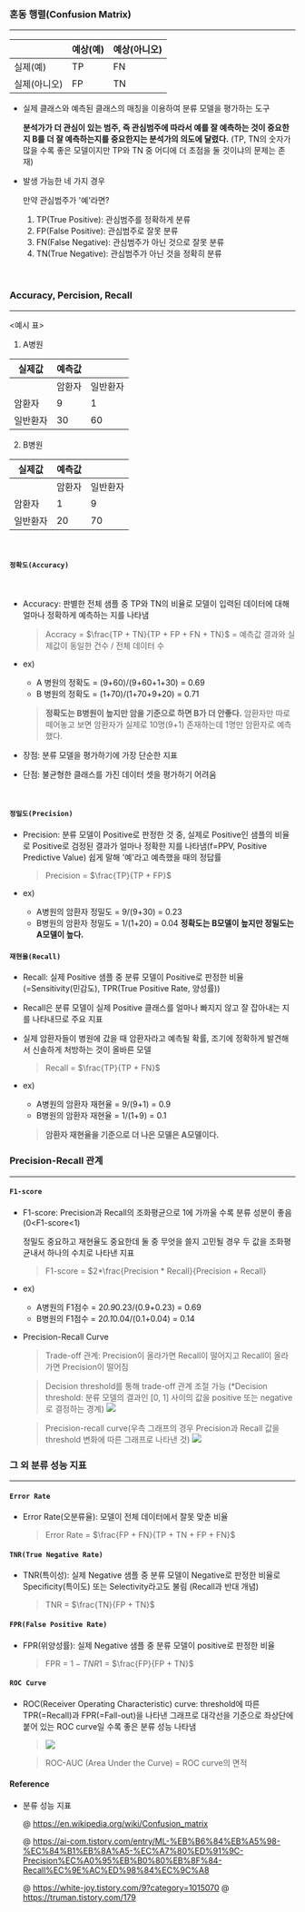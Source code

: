 ### 혼동 행렬(Confusion Matrix)
---

|                         | 예상(예)         | 예상(아니오)    |
| ----------------------- | ---------------|-----------------|
| 실제(예)                 | TP             | FN            |
| 실제(아니오)             | FP             | TN            |


- 실제 클래스와 예측된 클래스의 매칭을 이용하여 분류 모델을 평가하는 도구 
  
    **분석가가 더 관심이 있는 범주, 즉 관심범주에 따라서 예를 잘 예측하는 것이 중요한지 B를 더 잘 예측하는지를 중요한지는 분석가의 의도에 달렸다.** (TP, TN의 숫자가 많을 수록 좋은 모델이지만 TP와 TN 중 어디에 더 초점을 둘 것이냐의 문제는 존재)
- 발생 가능한 네 가지 경우 
  
  만약 관심범주가 '예'라면? 
    1) TP(True Positive): 관심범주를 정확하게 분류 
    2) FP(False Positive): 관심범주로 잘못 분류
    3) FN(False Negative): 관심범주가 아닌 것으로 잘못 분류 
    4) TN(True Negative): 관심범주가 아닌 것을 정확히 분류 
   
<br>


### Accuracy, Percision, Recall
---

<예시 표>
1. A병원 

| 실제값                           | 예측값         |                  |
| ------------------------------- | ---------------|----------------- |
|                                 | 암환자          | 일반환자         |
| 암환자                          | 9               | 1                |
| 일반환자                        | 30              | 60               |

2. B병원 

| 실제값                           | 예측값         |                  |
| ------------------------------- | ---------------|----------------- |
|                                 | 암환자          | 일반환자         |
| 암환자                          | 1               | 9                |
| 일반환자                        | 20              | 70               |


<br>


#### `정확도(Accuracy)`


<br>

- Accuracy: 판별한 전체 샘플 중 TP와 TN의 비율로 모델이 입력된 데이터에 대해 얼마나 정확하게 예측하는 지를 나타냄 
  > Accracy = $\frac{TP + TN}{TP + FP + FN + TN}$ 
  = 예측값 결과와 실제값이 동일한 건수 / 전체 데이터 수 
  
- ex) 
  - A 병원의 정확도 = (9+60)/(9+60+1+30) = 0.69
  - B 병원의 정확도 = (1+70)/(1+70+9+20) = 0.71
  > **정확도는 B병원이 높지만 암을 기준으로 하면 B가 더 안좋다.** 암환자만 따로 떼어놓고 보면 암환자가 실제로 10명(9+1) 존재하는데 1명만 암환자로 예측했다. 

- 장점: 분류 모델을 평가하기에 가장 단순한 지표 
- 단점: 불균형한 클래스를 가진 데이터 셋을 평가하기 어려움 

<br>


#### `정밀도(Precision)`

- Precision: 분류 모델이 Positive로 판정한 것 중, 실제로 Positive인 샘플의 비율로 Positive로 검정된 결과가 얼마나 정확한 지를 나타냄(f=PPV, Positive Predictive Value)
  쉽게 말해 '예'라고 예측했을 때의 정답률 
  > Precision = $\frac{TP}{TP + FP}$

- ex)
  - A병원의 암환자 정밀도 = 9/(9+30) = 0.23
  - B병원의 암환자 정밀도 = 1/(1+20) = 0.04
  **정확도는 B모델이 높지만 정밀도는 A모델이 높다.**

#### `재현율(Recall)`
- Recall: 실제 Positive 샘플 중 분류 모델이 Positive로 판정한 비율(=Sensitivity(민감도), TPR(True Positive Rate, 양성률))
- Recall은 분류 모델이 실제 Positive 클래스를 얼마나 빠지지 않고 잘 잡아내는 지를 나타내므로 주요 지표 
- 실제 암환자들이 병원에 갔을 때 암환자라고 예측될 확률, 조기에 정확하게 발견해서 신솔하게 처방하는 것이 올바른 모델 
  > Recall = $\frac{TP}{TP + FN}$

- ex)
  - A병원의 암환자 재현율 = 9/(9+1) = 0.9
  - B병원의 암환자 재현율 = 1/(1+9) = 0.1
  > **암환자 재현율을 기준으로 더 나은 모델은 A모델이다.**

### Precision-Recall 관계
---
#### `F1-score`
- F1-score: Precision과 Recall의 조화평균으로 1에 가까울 수록 분류 성분이 좋음 (0<F1-score<1)
  
  정밀도 중요하고 재현율도 중요한데 둘 중 무엇을 쓸지 고민될 경우 두 값을 조화평균내서 하나의 수치로 나타낸 지표
  > F1-score = $2*\frac{Precision * Recall}{Precision + Recall}

- ex)
  - A병원의 F1점수 = 2*0.9*0.23/(0.9+0.23) = 0.69
  - B병원의 F1점수 = 2*0.1*0.04/(0.1+0.04) = 0.14
  
- Precision-Recall Curve
  > Trade-off 관계: Precision이 올라가면 Recall이 떨어지고 Recall이 올라가면 Precision이 떨어짐
  
  > Decision threshold를 통해 trade-off 관계 조절 가능 (*Decision threshold: 분류 모델의 결과인 [0, 1] 사이의 값을 positive 또는 negative로 결정하는 경계) 
![](./Image/정밀도와재현율.png)

  > Precision-recall curve(우측 그래프의 경우 Precision과 Recall 값을 threshold 변화에 따른 그래프로 나타낸 것)
  ![](./Image/curve.png)

### 그 외 분류 성능 지표 
---
#### `Error Rate`
- Error Rate(오분류율): 모델이 전체 데이터에서 잘못 맞춘 비율 
  > Error Rate = $\frac{FP + FN}{TP + TN + FP + FN}$
#### `TNR(True Negative Rate)`
- TNR(특이성): 실제 Negative 샘플 중 분류 모델이 Negative로 판정한 비율로 Specificity(특이도) 또는 Selectivity라고도 불림 (Recall과 반대 개념)
  > TNR = $\frac{TN}{FP + TN}$
#### `FPR(False Positive Rate)`
- FPR(위양성률): 실제 Negative 샘플 중 분류 모델이 positive로 판정한 비율
  > FPR = $1 - TNR1$ = $\frac{FP}{FP + TN}$
#### `ROC Curve`
- ROC(Receiver Operating Characteristic) curve: threshold에 따른 TPR(=Recall)과 FPR(=Fall-out)을 나타낸 그래프로 대각선을 기준으로 좌상단에 붙어 있는 ROC curve일 수록 좋은 분류 성능 나타냄
  > ![](./Image/roc_curve.png)
  
  > ROC-AUC (Area Under the Curve) = ROC curve의 면적

#### Reference
- 분류 성능 지표 
  
  @ https://en.wikipedia.org/wiki/Confusion_matrix

  @ https://ai-com.tistory.com/entry/ML-%EB%B6%84%EB%A5%98-%EC%84%B1%EB%8A%A5-%EC%A7%80%ED%91%9C-Precision%EC%A0%95%EB%B0%80%EB%8F%84-Recall%EC%9E%AC%ED%98%84%EC%9C%A8
  
  @ https://white-joy.tistory.com/9?category=1015070
  @ https://truman.tistory.com/179